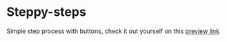 # Steppy-steps
Simple step process with buttons, check it out yourself on this [preview link](https://aognyan.github.io/steppy_steps/)
